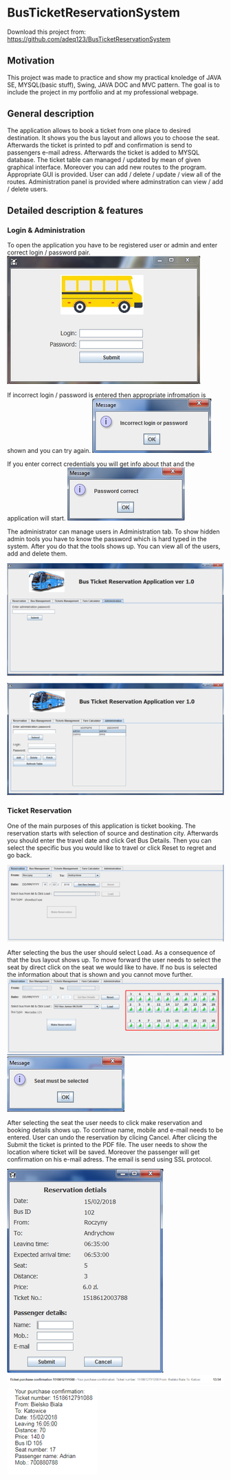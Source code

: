 # BusTicketReservationSystem

Download this project from: https://github.com/adeq123/BusTicketReservationSystem

## Motivation
This project was made to practice and show my practical knoledge of JAVA SE, MYSQL(basic stuff), Swing, JAVA DOC and MVC pattern. The goal is to include the project in my portfolio and at my professional webpage.

## General description
The application allows to book a ticket from one place to desired destination. It shows you the bus layout and allows you to choose the seat. Afterwards the ticket is printed to pdf and confirmation is send to passengers e-mail adress. Afterwards the ticket is added to MYSQL database. The ticket table can managed / updated by mean of given graphical interface. Moreover you can add new routes to the program. Appropriate GUI is provided. User can add / delete / update / view all of the routes. Administration panel is provided where adminstration can view / add / delete users.
## Detailed description & features
### Login & Administration
To open the application you have to be registered user or admin and enter correct login / password pair.
![](BusTicketReservationSystem/readme%20images/login.png)

If incorrect login / password is entered then appropriate infromation is shown and you can try again.
![](BusTicketReservationSystem/readme%20images/login%20incorrect.png)

If you enter correct credentials you will get info about that and the application will start.
![](BusTicketReservationSystem/readme%20images/log%20correct.png)

The administrator can manage users in Administration tab. To show hidden admin tools you have to know the password which is hard typed in the system. After you do that the tools shows up. You can view all of the users, add and delete them.

![](BusTicketReservationSystem/readme%20images/Administration.png)

![](BusTicketReservationSystem/readme%20images/Administration2.png)

### Ticket Reservation

One of the main purposes of this application is ticket booking. The reservation starts with selection of source and destination city. Afterwards you should enter the travel date and click Get Bus Details. Then you can select the specific bus you would like to travel or click Reset to regret and go back.  

![](BusTicketReservationSystem/readme%20images/reservation1.png)

After selecting the bus the user should select Load. As a consequence of that the bus layout shows up. To move forward the user needs to select the seat by direct click on the seat we would like to have. If no bus is selected the information about that is shown and you cannot move further. 
![](BusTicketReservationSystem/readme%20images/reservation2.png)
![](BusTicketReservationSystem/readme%20images/reservation3.png)

After selecting the seat the user needs to click make reservation and booking details shows up. To continue name, mobile and e-mail needs to be entered. User can undo the reservation by clicing Cancel. After clicing the Submit the ticket is printed to the PDF file. The user needs to show the location where ticket will be saved. Moreover the passenger will get confirmation on his e-mail adress. The email is send using SSL protocol.

![](BusTicketReservationSystem/readme%20images/reservation4.png)
![](BusTicketReservationSystem/readme%20images/reservation5.png)
![](BusTicketReservationSystem/readme%20images/reservation6.png)


